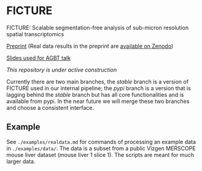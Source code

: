 # FICTURE

FICTURE: Scalable segmentation-free analysis of sub-micron resolution spatial transcriptomics

[Preprint](https://biorxiv.org/cgi/content/short/2023.11.04.565621v2) (Real data results in the preprint are [available on Zenodo](https://zenodo.org/records/10070621))

[Slides used for AGBT talk](http://tinyurl.com/47pbktzp)


*This repository is under active construction*

Currently there are two main branches, the _stable_ branch is a version of FICTURE used in our internal pipeline; the _pypi_ branch is a version that is lagging behind the _stable_ branch but has all core functionalities and is available from pypi. In the near future we will merge these two branches and choose a consistent interface.

## Example

See `./examples/realdata.md` for commands of processing an example data in `./examples/data/`. The data is a subset from a public Vizgen MERSCOPE mouse liver dataset (mouse liver 1 slice 1). The scripts are meant for much larger data.
